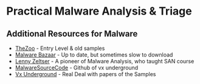# Practical Malware Analysis & Triage



Additional Resources for Malware
---

- [TheZoo](https://github.com/ytisf/theZoo) - Entry Level & old samples
- [Malware Bazaar](https://bazaar.abuse.ch/) - Up to date, but sometimes slow to download
- [Lenny Zeltser](https://zeltser.com/malware-sample-sources/) - A pioneer of Malware Analysis, who taught SAN course
- [MalwareSourceCode](https://github.com/vxunderground/MalwareSourceCode) - Github of vx underground
- [Vx Underground](https://vx-underground.org/) - Real Deal with papers of the Samples

